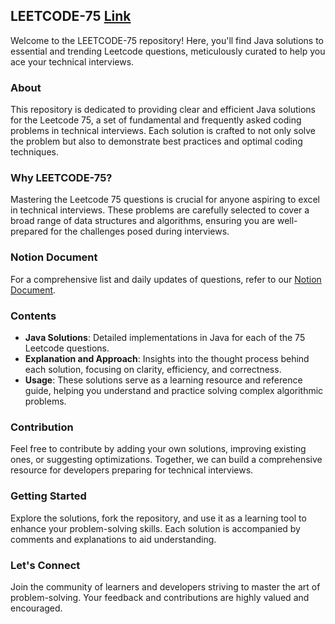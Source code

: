## LEETCODE-75 [Link](<https://www.notion.so/LEETCODE-75-58472dbdebe1449aa409f38784aec178?pvs=4>)

Welcome to the LEETCODE-75 repository! Here, you'll find Java solutions to essential and trending Leetcode questions, meticulously curated to help you ace your technical interviews.

### About

This repository is dedicated to providing clear and efficient Java solutions for the Leetcode 75, a set of fundamental and frequently asked coding problems in technical interviews. Each solution is crafted to not only solve the problem but also to demonstrate best practices and optimal coding techniques.

### Why LEETCODE-75?

Mastering the Leetcode 75 questions is crucial for anyone aspiring to excel in technical interviews. These problems are carefully selected to cover a broad range of data structures and algorithms, ensuring you are well-prepared for the challenges posed during interviews.

### Notion Document

For a comprehensive list and daily updates of questions, refer to our [Notion Document](<https://www.notion.so/LEETCODE-75-58472dbdebe1449aa409f38784aec178?pvs=4>).

### Contents

- **Java Solutions**: Detailed implementations in Java for each of the 75 Leetcode questions.
- **Explanation and Approach**: Insights into the thought process behind each solution, focusing on clarity, efficiency, and correctness.
- **Usage**: These solutions serve as a learning resource and reference guide, helping you understand and practice solving complex algorithmic problems.

### Contribution

Feel free to contribute by adding your own solutions, improving existing ones, or suggesting optimizations. Together, we can build a comprehensive resource for developers preparing for technical interviews.

### Getting Started

Explore the solutions, fork the repository, and use it as a learning tool to enhance your problem-solving skills. Each solution is accompanied by comments and explanations to aid understanding.

### Let's Connect

Join the community of learners and developers striving to master the art of problem-solving. Your feedback and contributions are highly valued and encouraged.
